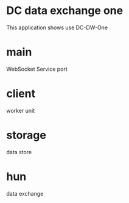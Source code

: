 # DC data exchange one

This application shows use DC-DW-One
 
 # main
 WebSocket Service port
 
 # client
 worker unit
 
 # storage
 data store
 
 # hun
data exchange